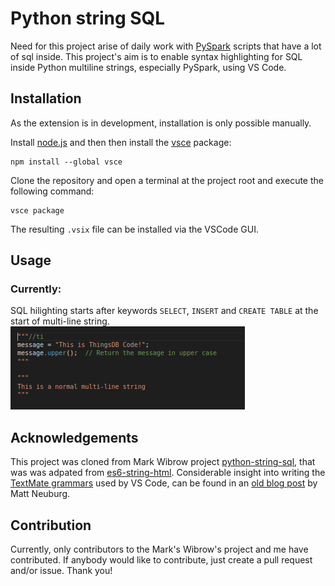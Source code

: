 # Python string SQL

Need for this project arise of daily work with [PySpark](https://spark.apache.org/docs/2.2.0/api/python/pyspark.html) scripts that have a lot of sql inside.
This project's aim is to enable syntax highlighting for SQL inside Python multiline strings, especially PySpark, using VS Code.

## Installation

As the extension is in development, installation is only possible manually.

Install [node.js](https://nodejs.org/) and then then install the [vsce](https://www.npmjs.com/package/vsce) package:

```
npm install --global vsce
```

Clone the repository and open a terminal at the project root and execute the following command:

```
vsce package
```

The resulting `.vsix` file can be installed via the VSCode GUI.

## Usage

### Currently:
SQL hilighting starts after keywords `SELECT`, `INSERT` and `CREATE TABLE` at the start of multi-line string.
![example](images/example_highlight.png)
## Acknowledgements

This project was cloned from Mark Wibrow project [python-string-sql](https://github.com/mwibrow/python-string-sql), that was was adpated from [es6-string-html](https://github.com/hanjingboo/es6-string-html).
Considerable insight into writing the [TextMate grammars](https://macromates.com/manual/en/language_grammars) used by VS Code, can be found in an [old blog post](https://www.apeth.com/nonblog/stories/textmatebundle.html) by Matt Neuburg. 

## Contribution

Currently, only contributors to the Mark's Wibrow's project and me have contributed. If anybody would like to contribute, just create a pull request and/or issue. Thank you!
